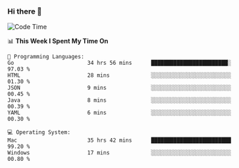 ### Hi there 👋

<!--
**CrazyCollin/crazycollin** is a ✨ _special_ ✨ repository because its `README.md` (this file) appears on your GitHub profile.

Here are some ideas to get you started:

- 🔭 I’m currently working on ...
- 🌱 I’m currently learning ...
- 👯 I’m looking to collaborate on ...
- 🤔 I’m looking for help with ...
- 💬 Ask me about ...
- 📫 How to reach me: ...
- 😄 Pronouns: ...
- ⚡ Fun fact: ...
-->

<!--START_SECTION:waka-->
![Code Time](http://img.shields.io/badge/Code%20Time-1%2C758%20hrs%2025%20mins-blue)

📊 **This Week I Spent My Time On** 

```text
💬 Programming Languages: 
Go                       34 hrs 56 mins      ████████████████████████░   97.03 % 
HTML                     28 mins             ░░░░░░░░░░░░░░░░░░░░░░░░░   01.30 % 
JSON                     9 mins              ░░░░░░░░░░░░░░░░░░░░░░░░░   00.45 % 
Java                     8 mins              ░░░░░░░░░░░░░░░░░░░░░░░░░   00.39 % 
YAML                     6 mins              ░░░░░░░░░░░░░░░░░░░░░░░░░   00.30 % 

💻 Operating System: 
Mac                      35 hrs 42 mins      █████████████████████████   99.20 % 
Windows                  17 mins             ░░░░░░░░░░░░░░░░░░░░░░░░░   00.80 % 
```


<!--END_SECTION:waka-->

